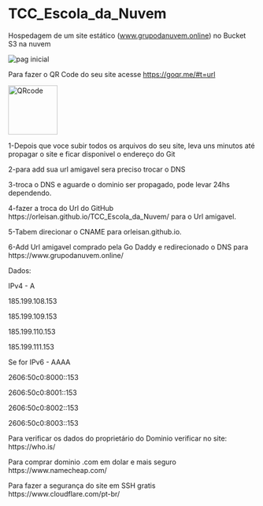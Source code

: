 # TCC_Escola_da_Nuvem
Hospedagem de um site estático (www.grupodanuvem.online) no Bucket S3 na nuvem

![pag inicial](https://github.com/OrleiSan/TCC_Escola_da_Nuvem/assets/95837371/a69f456e-fb49-454d-9ae9-3d061d6bba74)

Para fazer o QR Code do seu site acesse https://goqr.me/#t=url

<img align="" alt="QRcode" height="100" width="100" src="https://github.com/OrleiSan/TCC_Escola_da_Nuvem/assets/95837371/0913915f-f646-4329-b56c-c2129ff352ea">


<p>1-Depois que voce subir todos os arquivos do seu site, leva uns minutos até propagar o site e ficar disponivel o endereço do Git</p>
<p>2-para add sua url amigavel sera preciso trocar o DNS</p>
<p>3-troca o DNS e aguarde o dominio ser propagado, pode levar 24hs dependendo.</p>
<p>4-fazer a troca do Url do GitHub https://orleisan.github.io/TCC_Escola_da_Nuvem/ para o Url amigavel.</p>
<p>5-Tabem direcionar o CNAME para orleisan.github.io.</p>
<p>6-Add Url amigavel comprado pela Go Daddy e redirecionado o DNS para https://www.grupodanuvem.online/</p>

<p>Dados:</p>
<p>IPv4 - A</p>
<p>185.199.108.153</p>
<p>185.199.109.153</p>
<p>185.199.110.153</p>
<p>185.199.111.153</p>

<p>Se for IPv6 - AAAA</p>
<p>2606:50c0:8000::153</p>
<p>2606:50c0:8001::153</p>
<p>2606:50c0:8002::153</p>
<p>2606:50c0:8003::153</p>

<p>Para verificar os dados do proprietário do Dominio verificar no site: https://who.is/</p>
<p>Para comprar dominio .com em dolar e mais seguro https://www.namecheap.com/</p>
<p>Para fazer a segurança do site em SSH gratis https://www.cloudflare.com/pt-br/</p>
